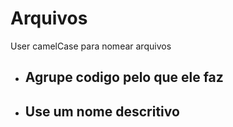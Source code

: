 # Arquivos

User camelCase para nomear arquivos

- ## Agrupe codigo pelo que ele faz

- ## Use um nome descritivo